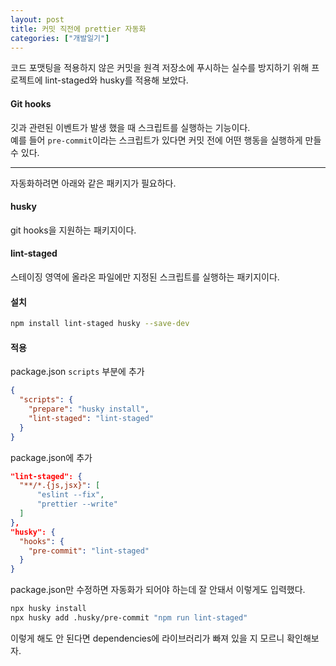 ```yaml
---
layout: post
title: 커밋 직전에 prettier 자동화
categories: ["개발일기"]
---
```


코드 포맷팅을 적용하지 않은 커밋을 원격 저장소에 푸시하는 실수를 방지하기 위해 프로젝트에 lint-staged와 husky를 적용해 보았다.

#### Git hooks

깃과 관련된 이벤트가 발생 했을 때 스크립트를 실행하는 기능이다.  
예를 들어 `pre-commit`이라는 스크립트가 있다면 커밋 전에 어떤 행동을 실행하게 만들 수 있다.

---

자동화하려면 아래와 같은 패키지가 필요하다.

#### husky

git hooks을 지원하는 패키지이다.

#### lint-staged

스테이징 영역에 올라온 파일에만 지정된 스크립트를 실행하는 패키지이다.

#### 설치

```bash
npm install lint-staged husky --save-dev
```

#### 적용

package.json `scripts` 부분에 추가

```json
{
  "scripts": {
    "prepare": "husky install",
    "lint-staged": "lint-staged"
  }
}
```

package.json에 추가

```json
"lint-staged": {
  "**/*.{js,jsx}": [
      "eslint --fix",
      "prettier --write"
  ]
},
"husky": {
  "hooks": {
    "pre-commit": "lint-staged"
  }
}
```

package.json만 수정하면 자동화가 되어야 하는데 잘 안돼서 이렇게도 입력했다.

```bash
npx husky install
npx husky add .husky/pre-commit "npm run lint-staged"
```

이렇게 해도 안 된다면 dependencies에 라이브러리가 빠져 있을 지 모르니 확인해보자.
